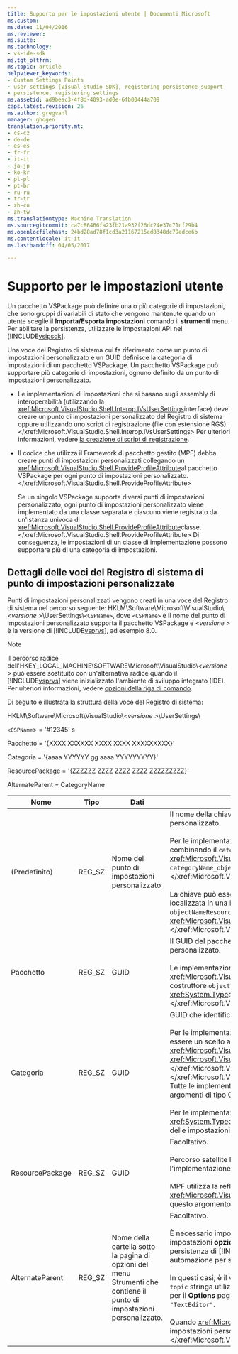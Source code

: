 ```yaml
---
title: Supporto per le impostazioni utente | Documenti Microsoft
ms.custom: 
ms.date: 11/04/2016
ms.reviewer: 
ms.suite: 
ms.technology:
- vs-ide-sdk
ms.tgt_pltfrm: 
ms.topic: article
helpviewer_keywords:
- Custom Settings Points
- user settings [Visual Studio SDK], registering persistence support
- persistence, registering settings
ms.assetid: ad9beac3-4f8d-4093-ad0e-6fb00444a709
caps.latest.revision: 26
ms.author: gregvanl
manager: ghogen
translation.priority.mt:
- cs-cz
- de-de
- es-es
- fr-fr
- it-it
- ja-jp
- ko-kr
- pl-pl
- pt-br
- ru-ru
- tr-tr
- zh-cn
- zh-tw
ms.translationtype: Machine Translation
ms.sourcegitcommit: ca7c86466fa23fb21a932f26dc24e37c71cf29b4
ms.openlocfilehash: 24bd28ad78f1cd3a21167215ed8348dc79edce6b
ms.contentlocale: it-it
ms.lasthandoff: 04/05/2017

---
```

# <a name="support-for-user-settings"></a>Supporto per le impostazioni utente
Un pacchetto VSPackage può definire una o più categorie di impostazioni, che sono gruppi di variabili di stato che vengono mantenute quando un utente sceglie il **Importa/Esporta impostazioni** comando il **strumenti** menu. Per abilitare la persistenza, utilizzare le impostazioni API nel [!INCLUDE[vsipsdk](../../extensibility/includes/vsipsdk_md.md)].  
  
 Una voce del Registro di sistema cui fa riferimento come un punto di impostazioni personalizzato e un GUID definisce la categoria di impostazioni di un pacchetto VSPackage. Un pacchetto VSPackage può supportare più categorie di impostazioni, ognuno definito da un punto di impostazioni personalizzato.  
  
-   Le implementazioni di impostazioni che si basano sugli assembly di interoperabilità (utilizzando la <xref:Microsoft.VisualStudio.Shell.Interop.IVsUserSettings>interface) deve creare un punto di impostazioni personalizzato del Registro di sistema oppure utilizzando uno script di registrazione (file con estensione RGS).</xref:Microsoft.VisualStudio.Shell.Interop.IVsUserSettings> Per ulteriori informazioni, vedere [la creazione di script di registrazione](/cpp/atl/creating-registrar-scripts).  
  
-   Il codice che utilizza il Framework di pacchetto gestito (MPF) debba creare punti di impostazioni personalizzati collegando un <xref:Microsoft.VisualStudio.Shell.ProvideProfileAttribute>al pacchetto VSPackage per ogni punto di impostazioni personalizzato.</xref:Microsoft.VisualStudio.Shell.ProvideProfileAttribute>  
  
     Se un singolo VSPackage supporta diversi punti di impostazioni personalizzato, ogni punto di impostazioni personalizzato viene implementato da una classe separata e ciascuno viene registrato da un'istanza univoca di <xref:Microsoft.VisualStudio.Shell.ProvideProfileAttribute>classe.</xref:Microsoft.VisualStudio.Shell.ProvideProfileAttribute> Di conseguenza, le impostazioni di un classe di implementazione possono supportare più di una categoria di impostazioni.  
  
## <a name="custom-settings-point-registry-entry-details"></a>Dettagli delle voci del Registro di sistema di punto di impostazioni personalizzate  
 Punti di impostazioni personalizzati vengono creati in una voce del Registro di sistema nel percorso seguente: HKLM\Software\Microsoft\VisualStudio\\*\<versione >*\UserSettings\\`<CSPName>`, dove `<CSPName>` è il nome del punto di impostazioni personalizzato supporta il pacchetto VSPackage e  *\<versione >* è la versione di [!INCLUDE[vsprvs](../../code-quality/includes/vsprvs_md.md)], ad esempio 8.0.  
  
> [!NOTE]
>  Il percorso radice dell'HKEY_LOCAL_MACHINE\SOFTWARE\Microsoft\VisualStudio\\*\<versione >* può essere sostituito con un'alternativa radice quando il [!INCLUDE[vsprvs](../../code-quality/includes/vsprvs_md.md)] viene inizializzato l'ambiente di sviluppo integrato (IDE). Per ulteriori informazioni, vedere [opzioni della riga di comando](../../extensibility/command-line-switches-visual-studio-sdk.md).  
  
 Di seguito è illustrata la struttura della voce del Registro di sistema:  
  
 HKLM\Software\Microsoft\VisualStudio\\*\<versione >*\UserSettings\  
  
 `<CSPName`> = '#12345' s  
  
 Pacchetto = '{XXXX XXXXXX XXXX XXXX XXXXXXXXX}'  
  
 Categoria = '{aaaa YYYYYY gg aaaa YYYYYYYYY}'  
  
 ResourcePackage = '{ZZZZZZ ZZZZ ZZZZ ZZZZ ZZZZZZZZZ}'  
  
 AlternateParent = CategoryName  
  
|Nome|Tipo|Dati|Descrizione|  
|----------|----------|----------|-----------------|  
|(Predefinito)|REG_SZ|Nome del punto di impostazioni personalizzato|Il nome della chiave, `<CSPName`>, è il nome non localizzato del punto di impostazioni personalizzato.<br /><br /> Per le implementazioni in base a MPF, il nome della chiave viene ottenuto combinando il `categoryName` e `objectName` gli argomenti del <xref:Microsoft.VisualStudio.Shell.ProvideProfileAttribute>costruttore in `categoryName_objectName`.</xref:Microsoft.VisualStudio.Shell.ProvideProfileAttribute><br /><br /> La chiave può essere vuota o può contenere l'ID di riferimento per la stringa localizzata in una DLL satellite. Questo valore viene ottenuto dal `objectNameResourceID` argomento per il <xref:Microsoft.VisualStudio.Shell.ProvideProfileAttribute>costruttore.</xref:Microsoft.VisualStudio.Shell.ProvideProfileAttribute>|  
|Pacchetto|REG_SZ|GUID|Il GUID del pacchetto VSPackage che implementa il punto di impostazioni personalizzato.<br /><br /> Le implementazioni basata sull'utilizzo di MPF la <xref:Microsoft.VisualStudio.Shell.ProvideProfileAttribute>classe, utilizzare il costruttore `objectType` argomento che contiene il pacchetto VSPackage <xref:System.Type>e reflection per ottenere questo valore.</xref:System.Type> </xref:Microsoft.VisualStudio.Shell.ProvideProfileAttribute>|  
|Categoria|REG_SZ|GUID|GUID che identifica la categoria di impostazioni.<br /><br /> Per le implementazioni in base alle assembly di interoperabilità, questo valore può essere un scelto arbitrariamente GUID, che il [!INCLUDE[vsprvs](../../code-quality/includes/vsprvs_md.md)] IDE passa al <xref:Microsoft.VisualStudio.Shell.Interop.IVsUserSettings.ExportSettings%2A>e <xref:Microsoft.VisualStudio.Shell.Interop.IVsUserSettings.ImportSettings%2A>metodi.</xref:Microsoft.VisualStudio.Shell.Interop.IVsUserSettings.ImportSettings%2A> </xref:Microsoft.VisualStudio.Shell.Interop.IVsUserSettings.ExportSettings%2A> Tutte le implementazioni di questi due metodi è necessario verificare i relativi argomenti di tipo GUID.<br /><br /> Per le implementazioni in base a MPF questo GUID è ottenuto il <xref:System.Type>della classe che implementa il [!INCLUDE[vsprvs](../../code-quality/includes/vsprvs_md.md)] meccanismo delle impostazioni.</xref:System.Type>|  
|ResourcePackage|REG_SZ|GUID|Facoltativo.<br /><br /> Percorso satellite DLL contenente localizzata stringhe se non fornisce l'implementazione di VSPackage.<br /><br /> MPF utilizza la reflection per ottenere la risorsa corretta VSPackage, pertanto la <xref:Microsoft.VisualStudio.Shell.ProvideProfileAttribute>classe non viene impostato questo argomento.</xref:Microsoft.VisualStudio.Shell.ProvideProfileAttribute>|  
|AlternateParent|REG_SZ|Nome della cartella sotto la pagina di opzioni del menu Strumenti che contiene il punto di impostazioni personalizzato.|Facoltativo.<br /><br /> È necessario impostare questo valore solo se supporta un'implementazione delle impostazioni **opzioni del menu Strumenti** pagine che utilizzano il meccanismo di persistenza di [!INCLUDE[vsipsdk](../../extensibility/includes/vsipsdk_md.md)] anziché il meccanismo nel modello di automazione per salvare lo stato.<br /><br /> In questi casi, è il valore della chiave AlternateParent il `topic` sezione la `topic.sub-topic` stringa utilizzata per identificare la particolare **Options** pagina. Ad esempio, per il **Options** pagina `"TextEditor.Basic"` sarebbe il valore di AlternateParent `"TextEditor"`.<br /><br /> Quando <xref:Microsoft.VisualStudio.Shell.ProvideProfileAttribute>il punto di impostazioni personalizzato, viene generato l'errore è identico al nome di categoria.</xref:Microsoft.VisualStudio.Shell.ProvideProfileAttribute>|
